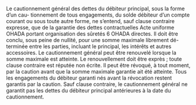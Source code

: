 Le cautionnement général des dettes du débiteur principal, sous la forme d’un cau-
tionnement de tous engagements, du solde débiteur d’un compte courant ou sous toute autre
forme, ne s’entend, sauf clause contraire expresse, que de la garantie des dettes contractuelles
Acte uniforme OHADA portant organisation des sûretés
6
OHADA
directes. Il doit être conclu, sous peine de nullité, pour une somme maximale
librement dé- terminée entre les parties, incluant le principal, les intérêts et
autres accessoires.
Le cautionnement général peut être renouvelé lorsque la somme maximale est
atteinte.
Le renouvellement doit être exprès ; toute clause contraire est réputée non
écrite.
Il peut être révoqué, à tout moment, par la caution avant que la somme maximale
garantie ait été atteinte. Tous les engagements du débiteur garanti nés avant la
révocation
restent garantis par la caution.
Sauf clause contraire, le cautionnement général ne garantit pas les dettes du
débiteur principal antérieures à la date du cautionnement.